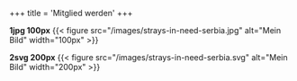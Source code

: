 +++
title = 'Mitglied werden'
+++

**1jpg 100px**
{{< figure src="/images/strays-in-need-serbia.jpg" alt="Mein Bild" width="100px" >}}

**2svg 200px**
{{< figure src="/images/strays-in-need-serbia.svg" alt="Mein Bild" width="200px" >}}